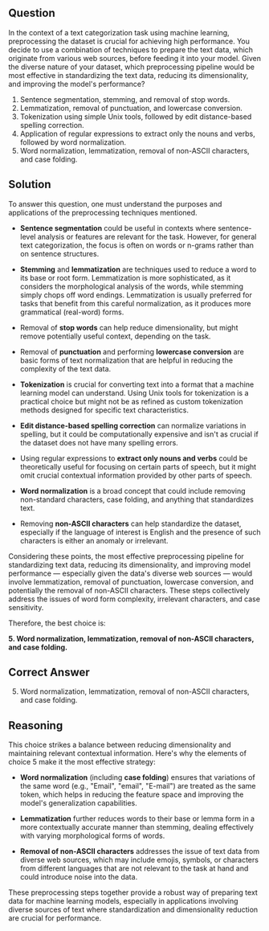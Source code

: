 ## Question
In the context of a text categorization task using machine learning, preprocessing the dataset is crucial for achieving high performance. You decide to use a combination of techniques to prepare the text data, which originate from various web sources, before feeding it into your model. Given the diverse nature of your dataset, which preprocessing pipeline would be most effective in standardizing the text data, reducing its dimensionality, and improving the model's performance?

1. Sentence segmentation, stemming, and removal of stop words.
2. Lemmatization, removal of punctuation, and lowercase conversion.
3. Tokenization using simple Unix tools, followed by edit distance-based spelling correction.
4. Application of regular expressions to extract only the nouns and verbs, followed by word normalization.
5. Word normalization, lemmatization, removal of non-ASCII characters, and case folding.

## Solution

To answer this question, one must understand the purposes and applications of the preprocessing techniques mentioned.

- **Sentence segmentation** could be useful in contexts where sentence-level analysis or features are relevant for the task. However, for general text categorization, the focus is often on words or n-grams rather than on sentence structures.

- **Stemming** and **lemmatization** are techniques used to reduce a word to its base or root form. Lemmatization is more sophisticated, as it considers the morphological analysis of the words, while stemming simply chops off word endings. Lemmatization is usually preferred for tasks that benefit from this careful normalization, as it produces more grammatical (real-word) forms.

- Removal of **stop words** can help reduce dimensionality, but might remove potentially useful context, depending on the task.

- Removal of **punctuation** and performing **lowercase conversion** are basic forms of text normalization that are helpful in reducing the complexity of the text data.

- **Tokenization** is crucial for converting text into a format that a machine learning model can understand. Using Unix tools for tokenization is a practical choice but might not be as refined as custom tokenization methods designed for specific text characteristics.

- **Edit distance-based spelling correction** can normalize variations in spelling, but it could be computationally expensive and isn't as crucial if the dataset does not have many spelling errors.

- Using regular expressions to **extract only nouns and verbs** could be theoretically useful for focusing on certain parts of speech, but it might omit crucial contextual information provided by other parts of speech.

- **Word normalization** is a broad concept that could include removing non-standard characters, case folding, and anything that standardizes text.

- Removing **non-ASCII characters** can help standardize the dataset, especially if the language of interest is English and the presence of such characters is either an anomaly or irrelevant.

Considering these points, the most effective preprocessing pipeline for standardizing text data, reducing its dimensionality, and improving model performance — especially given the data's diverse web sources — would involve lemmatization, removal of punctuation, lowercase conversion, and potentially the removal of non-ASCII characters. These steps collectively address the issues of word form complexity, irrelevant characters, and case sensitivity.

Therefore, the best choice is:

**5. Word normalization, lemmatization, removal of non-ASCII characters, and case folding.**

## Correct Answer

5. Word normalization, lemmatization, removal of non-ASCII characters, and case folding.

## Reasoning

This choice strikes a balance between reducing dimensionality and maintaining relevant contextual information. Here's why the elements of choice 5 make it the most effective strategy:

- **Word normalization** (including **case folding**) ensures that variations of the same word (e.g., "Email", "email", "E-mail") are treated as the same token, which helps in reducing the feature space and improving the model's generalization capabilities.

- **Lemmatization** further reduces words to their base or lemma form in a more contextually accurate manner than stemming, dealing effectively with varying morphological forms of words.

- **Removal of non-ASCII characters** addresses the issue of text data from diverse web sources, which may include emojis, symbols, or characters from different languages that are not relevant to the task at hand and could introduce noise into the data.

These preprocessing steps together provide a robust way of preparing text data for machine learning models, especially in applications involving diverse sources of text where standardization and dimensionality reduction are crucial for performance.